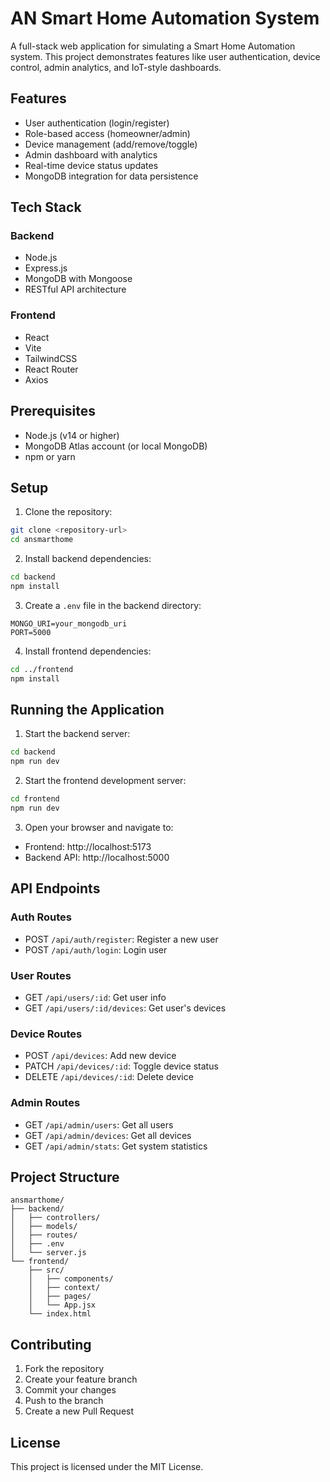# AN Smart Home Automation System

A full-stack web application for simulating a Smart Home Automation system. This project demonstrates features like user authentication, device control, admin analytics, and IoT-style dashboards.

## Features

- User authentication (login/register)
- Role-based access (homeowner/admin)
- Device management (add/remove/toggle)
- Admin dashboard with analytics
- Real-time device status updates
- MongoDB integration for data persistence

## Tech Stack

### Backend
- Node.js
- Express.js
- MongoDB with Mongoose
- RESTful API architecture

### Frontend
- React
- Vite
- TailwindCSS
- React Router
- Axios

## Prerequisites

- Node.js (v14 or higher)
- MongoDB Atlas account (or local MongoDB)
- npm or yarn

## Setup

1. Clone the repository:
```bash
git clone <repository-url>
cd ansmarthome
```

2. Install backend dependencies:
```bash
cd backend
npm install
```

3. Create a `.env` file in the backend directory:
```
MONGO_URI=your_mongodb_uri
PORT=5000
```

4. Install frontend dependencies:
```bash
cd ../frontend
npm install
```

## Running the Application

1. Start the backend server:
```bash
cd backend
npm run dev
```

2. Start the frontend development server:
```bash
cd frontend
npm run dev
```

3. Open your browser and navigate to:
- Frontend: http://localhost:5173
- Backend API: http://localhost:5000

## API Endpoints

### Auth Routes
- POST `/api/auth/register`: Register a new user
- POST `/api/auth/login`: Login user

### User Routes
- GET `/api/users/:id`: Get user info
- GET `/api/users/:id/devices`: Get user's devices

### Device Routes
- POST `/api/devices`: Add new device
- PATCH `/api/devices/:id`: Toggle device status
- DELETE `/api/devices/:id`: Delete device

### Admin Routes
- GET `/api/admin/users`: Get all users
- GET `/api/admin/devices`: Get all devices
- GET `/api/admin/stats`: Get system statistics

## Project Structure

```
ansmarthome/
├── backend/
│   ├── controllers/
│   ├── models/
│   ├── routes/
│   ├── .env
│   └── server.js
└── frontend/
    ├── src/
    │   ├── components/
    │   ├── context/
    │   ├── pages/
    │   └── App.jsx
    └── index.html
```

## Contributing

1. Fork the repository
2. Create your feature branch
3. Commit your changes
4. Push to the branch
5. Create a new Pull Request

## License

This project is licensed under the MIT License. 
